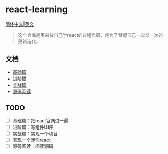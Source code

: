 # react-learning

[简体中文](./readme.md)|[英文](./readme-en.md)
>这个仓库是用来放自己学react的过程代码，是为了督促自己一次又一次的更新迭代。

## 文档

- [基础篇](https://github.com/Zenquan/react-learning/blob/master/Based/README.md)
- [进阶篇](./Advanced/readme.md)
- [实战篇](./Practice/readme.md)
- [源码阅读](./Sourcecode/readme.md)

## TODO

- [ ] 基础篇：把react官网过一遍
- [ ] 进阶篇：写组件UI库
- [ ] 实战篇：实现一个项目
- [ ] 实现一个迷你react
- [ ] 源码阅读：阅读源码
